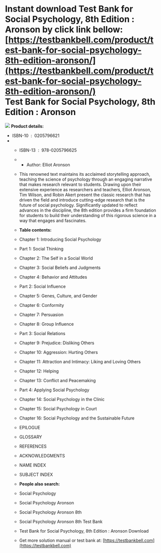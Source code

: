 Instant download **Test Bank for Social Psychology, 8th Edition : Aronson** by click link bellow:  
[https://testbankbell.com/product/test-bank-for-social-psychology-8th-edition-aronson/](https://testbankbell.com/product/test-bank-for-social-psychology-8th-edition-aronson/)  
Test Bank for Social Psychology, 8th Edition : Aronson
======================================================


![](https://testbankbell.com/wp-content/uploads/2023/05/social-psychology-aronson-8th-tb.jpg)
**Product details:**
* ISBN-10 ‏ : ‎ 0205796621
* * ISBN-13 ‏ : ‎ 978-0205796625
  * * Author: Elliot Aronson
   
  * This renowned text maintains its acclaimed storytelling approach, teaching the science of psychology through an engaging narrative that makes research relevant to students. Drawing upon their extensive experience as researchers and teachers, Elliot Aronson, Tim Wilson, and Robin Akert present the classic research that has driven the field and introduce cutting-edge research that is the future of social psychology. Significantly updated to reflect advances in the discipline, the 8th edition provides a firm foundation for students to build their understanding of this rigorous science in a way that engages and fascinates.
 
  * **Table contents:**
 
  * Chapter 1: Introducing Social Psychology
 
  * Part 1: Social Thinking
 
  * Chapter 2: The Self in a Social World
 
  * Chapter 3: Social Beliefs and Judgments
 
  * Chapter 4: Behavior and Attitudes
 
  * Part 2: Social Influence
 
  * Chapter 5: Genes, Culture, and Gender
 
  * Chapter 6: Conformity
 
  * Chapter 7: Persuasion
 
  * Chapter 8: Group Influence
 
  * Part 3: Social Relations
 
  * Chapter 9: Prejudice: Disliking Others
 
  * Chapter 10: Aggression: Hurting Others
 
  * Chapter 11: Attraction and Intimacy: Liking and Loving Others
 
  * Chapter 12: Helping
 
  * Chapter 13: Conflict and Peacemaking
 
  * Part 4: Applying Social Psychology
 
  * Chapter 14: Social Psychology in the Clinic
 
  * Chapter 15: Social Psychology in Court
 
  * Chapter 16: Social Psychology and the Sustainable Future
 
  * EPILOGUE
 
  * GLOSSARY
 
  * REFERENCES
 
  * ACKNOWLEDGMENTS
 
  * NAME INDEX
 
  * SUBJECT INDEX
 
  * **People also search:**
 
  * Social Psychology
  * Social Psychology Aronson
  * Social Psychology Aronson 8th
  * Social Psychology Aronson 8th Test Bank
  * Test Bank for Social Psychology, 8th Edition : Aronson Download
 
  *    Get more solution manual or test bank at: [https://testbankbell.com](https://testbankbell.com)
